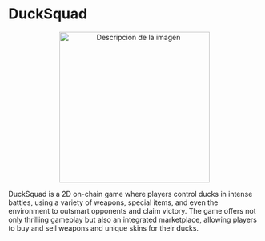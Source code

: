 # DuckSquad
<p align="center">
  <img src="![justLogo](https://github.com/user-attachments/assets/9aceb5f6-1eff-4c1e-8acd-c506c3004086)
" alt="Descripción de la imagen" width="300"/>
</p>
DuckSquad is a 2D on-chain game where players control ducks in intense battles, using a variety of weapons, special items, and even the environment to outsmart opponents and claim victory. The game offers not only thrilling gameplay but also an integrated marketplace, allowing players to buy and sell weapons and unique skins for their ducks.
